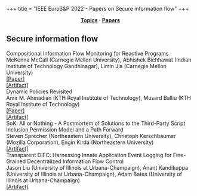 +++
title = "IEEE EuroS&P 2022 - Papers on Secure information flow"
+++
<center><a href="https://ieeeeurosp.github.io/2022/topics"><b>Topics</b></a> &middot; <a href="https://ieeeeurosp.github.io/2022/papers"><b>Papers</b></a></center>
<p>
<h2>Secure information flow</h2><div class="bpaper"><span class="ptitle">Compositional Information Flow Monitoring for Reactive Programs</span></br><div class="pblock"><span class="author">McKenna&nbsp;McCall</span> <span class="institution">(Carnegie Mellon University)</span>, <span class="author">Abhishek&nbsp;Bichhawat</span> <span class="institution">(Indian Institute of Technology Gandhinagar)</span>, <span class="author">Limin&nbsp;Jia</span> <span class="institution">(Carnegie Mellon University)</span><br><div class="pextra"><a href="https://github.com/CompIFC/comp-model/blob/main/compositional-ifc.pdf">[Paper]</a><br><a href="https://github.com/CompIFC/comp-model/releases/tag/eurosp22">[Artifact]</a><br></div></div></div><div class="bpaper"><span class="ptitle">Dynamic Policies Revisited</span></br><div class="pblock"><span class="author">Amir&nbsp;M.&nbsp;Ahmadian</span> <span class="institution">(KTH Royal Institute of Technology)</span>, <span class="author">Musard&nbsp;Balliu</span> <span class="institution">(KTH Royal Institute of Technology)</span><br><div class="pextra"><a href="https://kth.diva-portal.org/smash/record.jsf?pid=diva2%3A1642743&dswid=3702">[Paper]</a><br><a href="https://github.com/amir-ahmadian/jpf-dyncover">[Artifact]</a><br></div></div></div><div class="bpaper"><span class="ptitle">SoK: All or Nothing - A Postmortem of Solutions to the Third-Party Script Inclusion Permission Model and a Path Forward</span></br><div class="pblock"><span class="author">Steven&nbsp;Sprecher</span> <span class="institution">(Northeastern University)</span>, <span class="author">Christoph&nbsp;Kerschbaumer</span> <span class="institution">(Mozilla Corporation)</span>, <span class="author">Engin&nbsp;Kirda</span> <span class="institution">(Northeastern University)</span><br><div class="pextra"><a href="https://gitlab.com/swsprec/sok-allornothing">[Artifact]</a><br></div></div></div><div class="bpaper"><span class="ptitle">Transparent DIFC: Harnessing Innate Application Event Logging for Fine-Grained Decentralized Information Flow Control</span></br><div class="pblock"><span class="author">Jason&nbsp;Liu</span> <span class="institution">(University of Illinois at Urbana-Champaign)</span>, <span class="author">Anant&nbsp;Kandikuppa</span> <span class="institution">(University of Illinois at Urbana-Champaign)</span>, <span class="author">Adam&nbsp;Bates</span> <span class="institution">(University of Illinois at Urbana-Champaign)</span><br><div class="pextra"><a href="https://bitbucket.org/sts-lab/ tdifc/src/master/">[Artifact]</a><br></div></div></div>